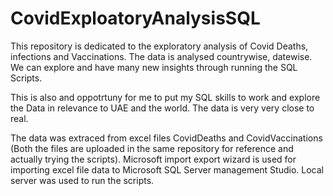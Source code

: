 # CovidExploatoryAnalysisSQL
This repository is dedicated to the exploratory analysis of Covid Deaths, infections and Vaccinations.
The data is analysed countrywise, datewise.
We can explore and have many new insights through running the SQL Scripts.

This is also and oppotrtuny for me to put my SQL skills to work and explore the Data in relevance to UAE and the world.
The data is very very close to real.

The data was extraced from excel files CovidDeaths and CovidVaccinations (Both the files are uploaded in the same repository for reference and actually trying the scripts). Microsoft import export wizard is used for importing excel file data to Microsoft SQL Server management Studio. Local server was used to run the scripts.
